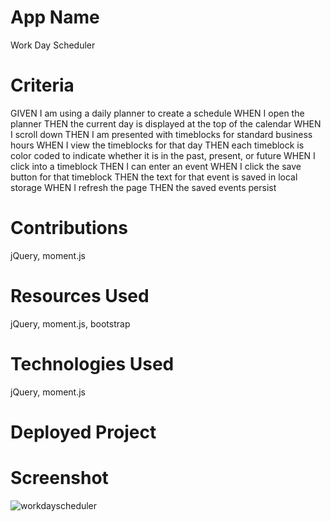 # App Name
Work Day Scheduler

# Criteria
GIVEN I am using a daily planner to create a schedule
WHEN I open the planner
THEN the current day is displayed at the top of the calendar
WHEN I scroll down
THEN I am presented with timeblocks for standard business hours
WHEN I view the timeblocks for that day
THEN each timeblock is color coded to indicate whether it is in the past, present, or future
WHEN I click into a timeblock
THEN I can enter an event
WHEN I click the save button for that timeblock
THEN the text for that event is saved in local storage
WHEN I refresh the page
THEN the saved events persist

# Contributions
jQuery, moment.js

# Resources Used
jQuery, moment.js, bootstrap

# Technologies Used
jQuery, moment.js

# Deployed Project

# Screenshot
![workdayscheduler](https://user-images.githubusercontent.com/108287341/185551403-4a60c221-b266-4f21-acdf-d64361d9eb64.png)